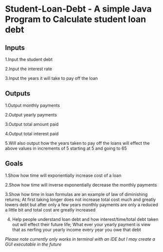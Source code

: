 # Student-Loan-Debt - A simple Java Program to Calculate student loan debt

## Inputs 
1.Input the student debt 

2.Input the interest rate

3.Input the years it will take to pay off the loan

## Outputs

1.Output monthly payments

2.Output yearly payments

3.Output total amount paid 

4.Output total interest paid

5.Will also output how the years taken to pay off the loans will effect the above values in increments of 5 starting at 5 and going to 65 

## Goals

1.Show how time will exponentially increase cost of a loan

2.Show how time will inverse exponentially decrease the monthly payments

3.Show how time in loan formulas are an example of law of diminishing returns; At first taking longer does not increase total cost much and greatly lowers debt but after only a few years monthly payments are only a reduced a little bit and total cost are greatly increased 

4. Help people understand loan debt and how interest/time/total debt taken out will effect their future life; What ever your yearly payment is view that as nerfing your yearly income every year you owe that debt

*Please note currently only works in terminal with an IDE but I may create a GUI executable in the future*
